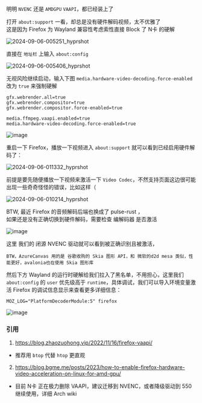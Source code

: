 明明 `NVENC` 还是 `AMDGPU` `VAAPI`，都已经装上了

打开 `about:support` 一看，却总是没有硬件解码视频，太不优雅了\
这是因为 Firefox 为 Wayland 兼容性考虑索性直接 Block 了 N卡 的硬解

![2024-09-06-005251_hyprshot](https://github.com/user-attachments/assets/6b84011b-6bca-4e1c-b1af-b6aeaa930372)

直接在 `地址栏` 上输入 `about:config`

![2024-09-06-005406_hyprshot](https://github.com/user-attachments/assets/48ab6aec-94de-46cc-bdf4-bb26ffc49e4e)

无视风险继续启动，输入下图 `media.hardware-video-decoding.force-enabled` 改为 `true` 来强制硬解

    gfx.webrender.all=true
    gfx.webrender.compositor=true
    gfx.webrender.compositor.force-enabled=true
    
    media.ffmpeg.vaapi.enabled=true
    media.hardware-video-decoding.force-enabled=true

![image](https://github.com/user-attachments/assets/871ee6da-f127-4034-a69b-8e9481b2cdb5)

重启一下 Firefox，播放一下视频进入 `about:support` 就可以看到已经启用硬件解码了：

![2024-09-06-011332_hyprshot](https://github.com/user-attachments/assets/5d301c74-f4dc-4c3d-811a-f4c1aab69c56)

前提是要先随便播放一下视频来激活一下 `Video Codec`，不然支持页面这边很可能出现一些奇奇怪怪的错误，比如这样（

![2024-09-06-010214_hyprshot](https://github.com/user-attachments/assets/782cd26b-39c5-4170-bcd4-ae26ebb3a781)

BTW, 最近 Firefox 的音频解码后端也换成了 pulse-rust ，\
如果还是没有正确切换到硬件解码，需要检查 编解码器 是否激活

![image](https://github.com/user-attachments/assets/00419dd0-318b-4d9f-bcfd-98be213bd540)

这里 我们的 闭源 NVENC 驱动就可以看到被正确识别且被激活，

    BTW，AzureCanvas 用的是 谷歌收购的 Skia 图形 API，和 微软的d2d mesa 类似，性能更好，avalonia也在使用 Skia 图形库

然后下方 Wayland 的运行时硬解给我们拉入了黑名单，不用担心，这里我们 `about:config` 的 `user` 优先级高于 `runtime`，具体调试，我们可以导入环境变量激活 Firefox 的调试信息显示来查看更多详细信息：

    MOZ_LOG="PlatformDecoderModule:5" firefox
![image](https://github.com/user-attachments/assets/8769aae8-c06f-48a9-ad41-8f792c2d9a52)

### 引用

1. https://blog.zhaozuohong.vip/2022/11/16/firefox-vaapi/
  - 推荐用 `btop` 代替 `htop` 更直观
2. https://blog.bgme.me/posts/2023/how-to-enable-firefox-hardware-video-acceleration-on-linux-for-amd-gpu/
  - 目前 N卡 正在极力删除 VAAPI，建议迁移到 NVENC，或者降级驱动到 550 继续使用，详细 Arch wiki
